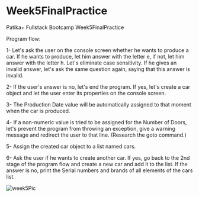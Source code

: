 # Week5FinalPractice
Patika+ Fullstack Bootcamp Week5FinalPractice

Program flow:

1- Let's ask the user on the console screen whether he wants to produce a car. If he wants to produce, let him answer with the letter e, if not, let him answer with the letter h. Let's eliminate case sensitivity. If he gives an invalid answer, let's ask the same question again, saying that this answer is invalid.

2- If the user's answer is no, let's end the program. If yes, let's create a car object and let the user enter its properties on the console screen.

3- The Production Date value will be automatically assigned to that moment when the car is produced.

4- If a non-numeric value is tried to be assigned for the Number of Doors, let's prevent the program from throwing an exception, give a warning message and redirect the user to that line. (Research the goto command.)

5- Assign the created car object to a list named cars.

6- Ask the user if he wants to create another car. If yes, go back to the 2nd stage of the program flow and create a new car and add it to the list. If the answer is no, print the Serial numbers and brands of all elements of the cars list.



![week5Pic](https://github.com/user-attachments/assets/28ab0689-3ad6-47b8-aeac-93438711b2f8)
